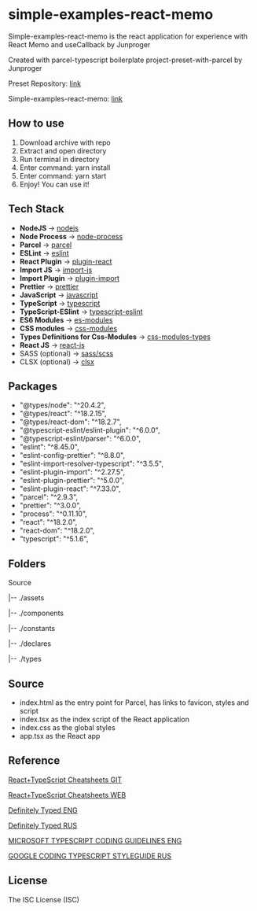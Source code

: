 # simple-examples-react-memo

Simple-examples-react-memo is the react application for experience with React Memo and useCallback by Junproger

Created with parcel-typescript boilerplate project-preset-with-parcel by Junproger

Preset Repository: [link](https://github.com/junproger/project-preset-with-parcel-react/)

Simple-examples-react-memo: [link](https://github.com/junproger/simple-examples-react-memo)

## How to use

1. Download archive with repo
2. Extract and open directory
3. Run terminal in directory
4. Enter command: yarn install
5. Enter command: yarn start
6. Enjoy! You can use it!

## Tech Stack

- **NodeJS** -> [nodejs](https://nodejs.org/en/docs)
- **Node Process** -> [node-process](https://github.com/defunctzombie/node-process)
- **Parcel** -> [parcel](https://parceljs.org/docs/)
- **ESLint** -> [eslint](https://eslint.org/docs/latest/)
- **React Plugin** -> [plugin-react](https://github.com/jsx-eslint/eslint-plugin-react)
- **Import JS** -> [import-js](https://github.com/import-js)
- **Import Plugin** -> [plugin-import](https://github.com/import-js/eslint-plugin-import)
- **Prettier** -> [prettier](https://prettier.io/docs/en/index.html)
- **JavaScript** -> [javascript](https://parceljs.org/languages/javascript/)
- **TypeScript** -> [typescript](https://parceljs.org/languages/typescript/)
- **TypeScript-ESlint** -> [typescript-eslint](https://typescript-eslint.io/getting-started/)
- **ES6 Modules** -> [es-modules](https://parceljs.org/languages/javascript/#es-modules)
- **CSS modules** -> [css-modules](https://parceljs.org/languages/css/#css-modules)
- **Types Definitions for Css-Modules** -> [css-modules-types](https://github.com/mrmckeb/typescript-plugin-css-modules#custom-definitions)
- **React JS** -> [react-js](https://parceljs.org/recipes/react/)
- SASS (optional) -> [sass/scss](https://parceljs.org/languages/sass/)
- CLSX (optional) -> [clsx](https://github.com/lukeed/clsx)

## Packages

- "@types/node": "^20.4.2",
- "@types/react": "^18.2.15",
- "@types/react-dom": "^18.2.7",
- "@typescript-eslint/eslint-plugin": "^6.0.0",
- "@typescript-eslint/parser": "^6.0.0",
- "eslint": "^8.45.0",
- "eslint-config-prettier": "^8.8.0",
- "eslint-import-resolver-typescript": "^3.5.5",
- "eslint-plugin-import": "^2.27.5",
- "eslint-plugin-prettier": "^5.0.0",
- "eslint-plugin-react": "^7.33.0",
- "parcel": "^2.9.3",
- "prettier": "^3.0.0",
- "process": "^0.11.10",
- "react": "^18.2.0",
- "react-dom": "^18.2.0",
- "typescript": "^5.1.6",

## Folders

Source

  |-- ./assets

  |-- ./components

  |-- ./constants

  |-- ./declares

  |-- ./types

## Source

- index.html as the entry point for Parcel, has links to favicon, styles and script
- index.tsx as the index script of the React application
- index.css as the global styles
- app.tsx as the React app

## Reference

[React+TypeScript Cheatsheets GIT](https://github.com/typescript-cheatsheets/react)

[React+TypeScript Cheatsheets WEB](https://react-typescript-cheatsheet.netlify.app/)

[Definitely Typed ENG](https://github.com/DefinitelyTyped/DefinitelyTyped/blob/master/README.md)

[Definitely Typed RUS](https://github.com/DefinitelyTyped/DefinitelyTyped/blob/master/README.ru.md)

[MICROSOFT TYPESCRIPT CODING GUIDELINES ENG](https://github.com/Microsoft/TypeScript/wiki/Coding-guidelines)

[GOOGLE CODING TYPESCRIPT STYLEGUIDE RUS](https://github.com/olegbarabanov/google-typescript-style-guide-ru)

## License

The ISC License (ISC)
